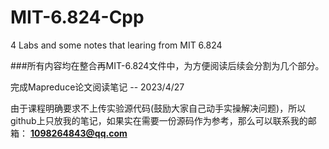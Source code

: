 # MIT-6.824-Cpp
4 Labs and some notes that learing from MIT 6.824

###所有内容均在整合再MIT-6.824文件中，为方便阅读后续会分割为几个部分。

完成Mapreduce论文阅读笔记
-- 2023/4/27

由于课程明确要求不上传实验源代码(鼓励大家自己动手实操解决问题)，所以github上只放我的笔记，如果实在需要一份源码作为参考，那么可以联系我的邮箱：
**1098264843@qq.com** 
